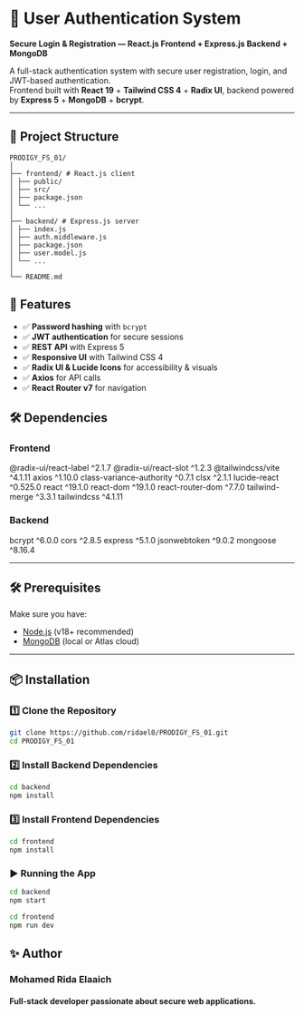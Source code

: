 # 🔐 User Authentication System  
**Secure Login & Registration — React.js Frontend + Express.js Backend + MongoDB**

A full-stack authentication system with secure user registration, login, and JWT-based authentication.  
Frontend built with **React 19** + **Tailwind CSS 4** + **Radix UI**, backend powered by **Express 5** + **MongoDB** + **bcrypt**.

---

## 📂 Project Structure
```
PRODIGY_FS_01/
│
├── frontend/ # React.js client
│ ├── public/   
│ ├── src/
│ ├── package.json
│ └── ...
│
├── backend/ # Express.js server
│ ├── index.js
│ ├── auth.middleware.js
│ ├── package.json
│ ├── user.model.js
│ └── ...
│
└── README.md
```

## 🚀 Features
- ✅ **Password hashing** with `bcrypt`
- ✅ **JWT authentication** for secure sessions
- ✅ **REST API** with Express 5
- ✅ **Responsive UI** with Tailwind CSS 4
- ✅ **Radix UI & Lucide Icons** for accessibility & visuals
- ✅ **Axios** for API calls
- ✅ **React Router v7** for navigation

## 🛠 Dependencies

### **Frontend**
@radix-ui/react-label ^2.1.7
@radix-ui/react-slot ^1.2.3
@tailwindcss/vite ^4.1.11
axios ^1.10.0
class-variance-authority ^0.7.1
clsx ^2.1.1
lucide-react ^0.525.0
react ^19.1.0
react-dom ^19.1.0
react-router-dom ^7.7.0
tailwind-merge ^3.3.1
tailwindcss ^4.1.11

### **Backend**
bcrypt ^6.0.0
cors ^2.8.5
express ^5.1.0
jsonwebtoken ^9.0.2
mongoose ^8.16.4

---

## 🛠 Prerequisites
Make sure you have:
- [Node.js](https://nodejs.org/) (v18+ recommended)
- [MongoDB](https://www.mongodb.com/) (local or Atlas cloud)

---

## 📦 Installation

### 1️⃣ Clone the Repository
```bash
git clone https://github.com/ridael0/PRODIGY_FS_01.git
cd PRODIGY_FS_01
```
### 2️⃣ Install Backend Dependencies
```bash
cd backend
npm install
```
### 3️⃣ Install Frontend Dependencies
```bash
cd frontend
npm install
```

### ▶️ Running the App
```bash
cd backend
npm start

cd frontend
npm run dev
```
## ✨ Author
### Mohamed Rida Elaaich
#### Full-stack developer passionate about secure web applications.